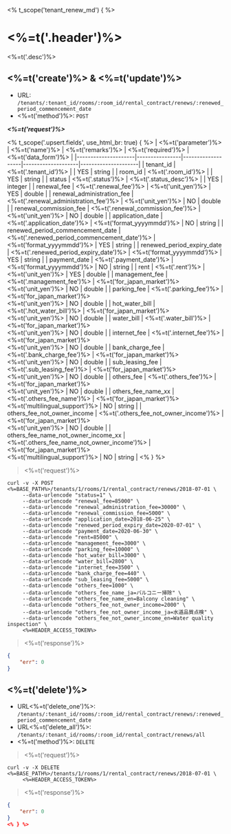<% t_scope('tenant_renew_md') { %>
# <%=t('.header')%>

<%=t('.desc')%>

## <%=t('create')%> & <%=t('update')%>

- URL: `/tenants/:tenant_id/rooms/:room_id/rental_contract/renews/:renewed_period_commencement_date`
- <%=t('method')%>: `POST`

***<%=t('request')%>***

<% t_scope('.upsert.fields', use_html_br: true) { %>
| <%=t('parameter')%> | <%=t('name')%> | <%=t('remarks')%> | <%=t('required')%> | <%=t('data_form')%> |
|---------------------|----------------|-------------------|--------------------|---------------------|
| tenant_id | <%=t('.tenant_id')%> | | YES | string |
| room_id | <%=t('.room_id')%> | | YES | string |
| status | <%=t('.status')%> | <%=t('.status_desc')%> | | YES | integer |
| renewal_fee | <%=t('.renewal_fee')%> | <%=t('unit_yen')%> | YES | double |
| renewal_administration_fee | <%=t('.renewal_administration_fee')%> | <%=t('unit_yen')%> | NO | double |
| renewal_commission_fee | <%=t('.renewal_commission_fee')%> | <%=t('unit_yen')%> | NO | double |
| application_date | <%=t('.application_date')%> | <%=t('format_yyyymmdd')%> | NO | string |
| renewed_period_commencement_date | <%=t('.renewed_period_commencement_date')%> | <%=t('format_yyyymmdd')%> | YES | string |
| renewed_period_expiry_date | <%=t('.renewed_period_expiry_date')%> | <%=t('format_yyyymmdd')%> | YES | string |
| payment_date | <%=t('.payment_date')%> | <%=t('format_yyyymmdd')%> | NO | string |
| rent | <%=t('.rent')%> | <%=t('unit_yen')%> | YES | double |
| management_fee | <%=t('.management_fee')%> | <%=t('for_japan_market')%><br><%=t('unit_yen')%> | NO | double |
| parking_fee | <%=t('.parking_fee')%> | <%=t('for_japan_market')%><br><%=t('unit_yen')%> | NO | double |
| hot_water_bill | <%=t('.hot_water_bill')%> | <%=t('for_japan_market')%><br><%=t('unit_yen')%> | NO | double |
| water_bill | <%=t('.water_bill')%> | <%=t('for_japan_market')%><br><%=t('unit_yen')%> | NO | double |
| internet_fee | <%=t('.internet_fee')%> | <%=t('for_japan_market')%><br><%=t('unit_yen')%> | NO | double |
| bank_charge_fee | <%=t('.bank_charge_fee')%> | <%=t('for_japan_market')%><br><%=t('unit_yen')%> | NO | double |
| sub_leasing_fee | <%=t('.sub_leasing_fee')%> | <%=t('for_japan_market')%><br><%=t('unit_yen')%> | NO | double |
| others_fee | <%=t('.others_fee')%> | <%=t('for_japan_market')%><br><%=t('unit_yen')%> | NO | double |
| others_fee_name_xx | <%=t('.others_fee_name')%> | <%=t('for_japan_market')%><br><%=t('multilingual_support')%> | NO | string |
| others_fee_not_owner_income | <%=t('.others_fee_not_owner_income')%> | <%=t('for_japan_market')%><br><%=t('unit_yen')%> | NO | double |
| others_fee_name_not_owner_income_xx | <%=t('.others_fee_name_not_owner_income')%> | <%=t('for_japan_market')%><br><%=t('multilingual_support')%> | NO | string |
<% } %>

> <%=t('request')%>

```shell
curl -v -X POST <%=BASE_PATH%>/tenants/1/rooms/1/rental_contract/renews/2018-07-01 \
     --data-urlencode "status=1" \
     --data-urlencode "renewal_fee=85000" \
     --data-urlencode "renewal_administration_fee=30000" \
     --data-urlencode "renewal_commission_fee=5000" \
     --data-urlencode "application_date=2018-06-25" \
     --data-urlencode "renewed_period_expiry_date=2020-07-01" \
     --data-urlencode "payment_date=2020-06-30" \
     --data-urlencode "rent=85000" \
     --data-urlencode "management_fee=3000" \
     --data-urlencode "parking_fee=10000" \
     --data-urlencode "hot_water_bill=3000" \
     --data-urlencode "water_bill=2800" \
     --data-urlencode "internet_fee=3500" \
     --data-urlencode "bank_charge_fee=440" \
     --data-urlencode "sub_leasing_fee=5000" \
     --data-urlencode "others_fee=1000" \
     --data-urlencode "others_fee_name_ja=バルコニー掃除" \
     --data-urlencode "others_fee_name_en=Balcony cleaning" \
     --data-urlencode "others_fee_not_owner_income=2000" \
     --data-urlencode "others_fee_not_owner_income_ja=水道品質点検" \
     --data-urlencode "others_fee_not_owner_income_en=Water quality inspection" \
     <%=HEADER_ACCESS_TOKEN%>
```

> <%=t('response')%>

```json
{
    "err": 0
}
```

## <%=t('delete')%>

- URL<%=t('delete_one')%>: `/tenants/:tenant_id/rooms/:room_id/rental_contract/renews/:renewed_period_commencement_date`
- URL<%=t('delete_all')%>: `/tenants/:tenant_id/rooms/:room_id/rental_contract/renews/all`
- <%=t('method')%>: `DELETE`

> <%=t('request')%>

```shell
curl -v -X DELETE <%=BASE_PATH%>/tenants/1/rooms/1/rental_contract/renews/2018-07-01 \
     <%=HEADER_ACCESS_TOKEN%>
```

> <%=t('response')%>

```json
{
    "err": 0
}
<% } %>
